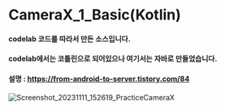# CameraX_1_Basic(Kotlin)

#### codelab 코드를 따라서 만든 소스입니다.

#### codelab에서는 코틀린으로 되어있으나 여기서는 자바로 만들었습니다.

#### 설명 : https://from-android-to-server.tistory.com/84

![Screenshot_20231111_152619_PracticeCameraX](https://github.com/tvroom88/AIO_Android_Kotlin_Support_Material/assets/4710854/b9ea661c-a01c-4eb9-9ac0-185f5374ac8f)
